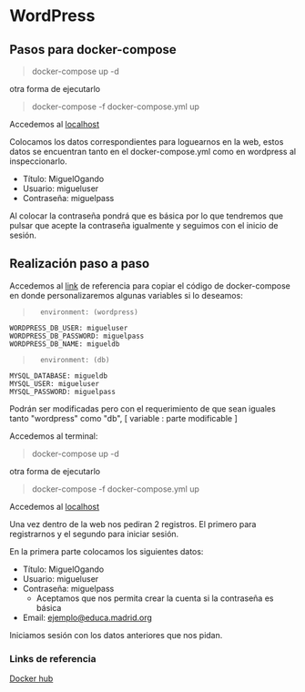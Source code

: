 # WordPress
## Pasos para docker-compose
> docker-compose up -d 

otra forma de ejecutarlo

> docker-compose -f docker-compose.yml up

Accedemos al [localhost](http://localhost:8084)

Colocamos los datos correspondientes para loguearnos en la web, estos datos se encuentran tanto en el docker-compose.yml como en wordpress al inspeccionarlo.

*   Título: MiguelOgando
*   Usuario: migueluser
*   Contraseña: miguelpass

Al colocar la contraseña pondrá que es básica por lo que tendremos que pulsar que acepte la contraseña igualmente y seguimos con el inicio de sesión.

## Realización paso a paso
Accedemos al [link](https://hub.docker.com/_/wordpress) de referencia para copiar el código de docker-compose en donde personalizaremos algunas variables si lo deseamos:
>       environment: (wordpress)
    WORDPRESS_DB_USER: migueluser
    WORDPRESS_DB_PASSWORD: miguelpass
    WORDPRESS_DB_NAME: migueldb

>       environment: (db)    
    MYSQL_DATABASE: migueldb
    MYSQL_USER: migueluser
    MYSQL_PASSWORD: miguelpass

Podrán ser modificadas pero con el requerimiento de que sean iguales tanto "wordpress" como "db", [ variable : parte modificable ]

Accedemos al terminal:
> docker-compose up -d 

otra forma de ejecutarlo

> docker-compose -f docker-compose.yml up

Accedemos al [localhost](http://localhost:8084)

Una vez dentro de la web nos pediran 2 registros. El primero para registrarnos y el segundo para iniciar sesión.

En la primera parte colocamos los siguientes datos:

*   Título: MiguelOgando
*   Usuario: migueluser
*   Contraseña: miguelpass
    *   Aceptamos que nos permita crear la cuenta si la contraseña es básica
*   Email: ejemplo@educa.madrid.org

Iniciamos sesión con los datos anteriores que nos pidan.

### Links de referencia
[Docker hub](https://hub.docker.com/_/wordpress)